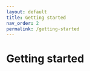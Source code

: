 ```yaml
---
layout: default
title: Getting started 
nav_order: 2
permalink: /getting-started
---
```


# Getting started

